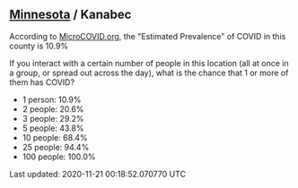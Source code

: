
## [Minnesota](/united-states/minnesota) / Kanabec

According to [MicroCOVID.org](http://microcovid.org),
the "Estimated Prevalence" of COVID in this county is 10.9%

If you interact with a certain number of people in this location
(all at once in a group, or spread out across the day), what is the chance that
1 or more of them has COVID?

- 1 person: 10.9%
- 2 people: 20.6%
- 3 people: 29.2%
- 5 people: 43.8%
- 10 people: 68.4%
- 25 people: 94.4%
- 100 people: 100.0%

Last updated: 2020-11-21 00:18:52.070770 UTC
